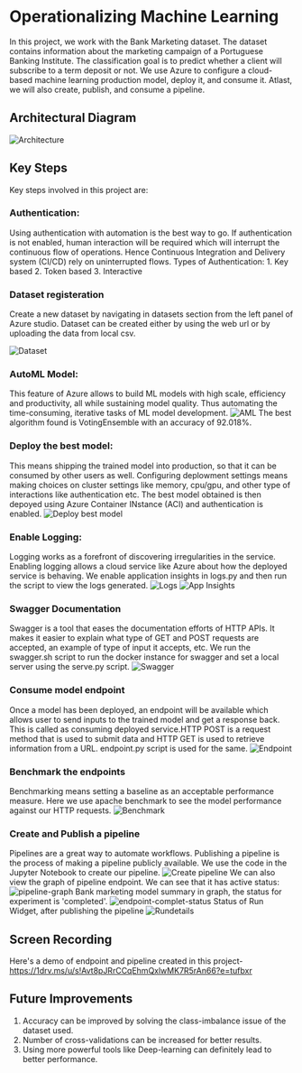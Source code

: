 # Operationalizing Machine Learning

In this project, we work with the Bank Marketing dataset. The dataset contains information about the marketing campaign of a Portuguese Banking Institute. The classification goal is to predict whether a client will subscribe to a term deposit or not. We use Azure to configure a cloud-based machine learning production model, deploy it, and consume it. Atlast, we will also create, publish, and consume a pipeline.

## Architectural Diagram
![Architecture](https://github.com/himanimadaan/nd00333_AZMLND_C2/blob/master/Screenshots/0.architecture.png)

## Key Steps

Key steps involved in this project are:
### Authentication:
   Using authentication with automation is the best way to go. If authentication is not enabled, human interaction will be required which will interrupt the       continuous flow of operations. Hence Continuous Integration and Delivery system (CI/CD) rely on uninterrupted flows.
   Types of Authentication: 1. Key based   2. Token based   3. Interactive 
### Dataset registeration
Create a new dataset by navigating in datasets section from the left panel of Azure studio. Dataset can be created either by using the web url or by uploading the data from local csv.

![Dataset](https://github.com/himanimadaan/nd00333_AZMLND_C2/blob/master/Screenshots/1.dataset.png)

### AutoML Model:
This feature of Azure allows to build ML models with high scale, efficiency and productivity, all while sustaining model quality. Thus automating the time-consuming, iterative tasks of ML model development.
![AML](https://github.com/himanimadaan/nd00333_AZMLND_C2/blob/master/Screenshots/2.AML.png)
The best algorithm found is VotingEnsemble with an accuracy of 92.018%. 

### Deploy the best model:
This means shipping the trained model into production, so that it can be consumed by other users as well. Configuring deplowment settings means making choices on cluster settings like memory, cpu/gpu, and other type of interactions like authentication etc.
The best model obtained is then depoyed using Azure Container INstance (ACI) and authentication is enabled.
![Deploy best model](https://github.com/himanimadaan/nd00333_AZMLND_C2/blob/master/Screenshots/3.deploy-bestmodel.png)
### Enable Logging:
Logging works as a forefront of discovering irregularities in the service. Enabling logging allows a cloud service like Azure about how the deployed service is behaving. We enable application insights in logs.py and then run the script to view the logs generated.
![Logs](https://github.com/himanimadaan/nd00333_AZMLND_C2/blob/master/Screenshots/4.logs.png)
![App Insights](https://github.com/himanimadaan/nd00333_AZMLND_C2/blob/master/Screenshots/5.app-insights-true.png)
### Swagger Documentation
Swagger is a tool that eases the documentation efforts of HTTP APIs. It makes it easier to explain what type of GET and POST requests are accepted, an example of type of input it accepts, etc. We run the swagger.sh script to run the docker instance for swagger and set a local server using the serve.py script.
![Swagger](https://github.com/himanimadaan/nd00333_AZMLND_C2/blob/master/Screenshots/6.swagger-post.png)
### Consume model endpoint
Once a model has been deployed, an endpoint will be available which allows user to send inputs to the trained model and get a response back. This is called as consuming deployed service.HTTP POST is a request method that is used to submit data and HTTP GET is used to retrieve information from a URL. endpoint.py script is used for the same.
![Endpoint](https://github.com/himanimadaan/nd00333_AZMLND_C2/blob/master/Screenshots/7.endpoint-py.png)
### Benchmark the endpoints
Benchmarking means setting a baseline as an acceptable performance measure. Here we use apache benchmark to see the model performance against our HTTP requests.
![Benchmark](https://github.com/himanimadaan/nd00333_AZMLND_C2/blob/master/Screenshots/8.benchmark.png)
### Create and Publish a pipeline
Pipelines are a great way to automate workflows. Publishing a pipeline is the process of making a pipeline publicly available. We use the code in the Jupyter Notebook to create our pipeline.
![Create pipeline](https://github.com/himanimadaan/nd00333_AZMLND_C2/blob/master/Screenshots/9.create-pipeline.png)
We can also view the graph of pipeline endpoint. We can see that it has active status:
![pipeline-graph](https://github.com/himanimadaan/nd00333_AZMLND_C2/blob/master/Screenshots/10.pipeline-graph.png)
Bank marketing model summary in graph, the status for experiment is 'completed'.
![endpoint-complet-status](https://github.com/himanimadaan/nd00333_AZMLND_C2/blob/master/Screenshots/11endpoint-completed.png)
Status of Run Widget, after publishing the pipeline
![Rundetails](https://github.com/himanimadaan/nd00333_AZMLND_C2/blob/master/Screenshots/12.rundetails.png)


## Screen Recording
Here's a demo of endpoint and pipeline created in this project- https://1drv.ms/u/s!Avt8pJRrCCqEhmQxlwMK7R5rAn66?e=tufbxr

## Future Improvements
1. Accuracy can be improved by solving the class-imbalance issue of the dataset used.
2. Number of cross-validations can be increased for better results.
3. Using more powerful tools like Deep-learning can definitely lead to better performance.
